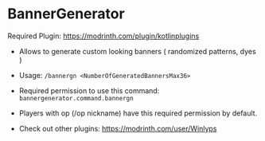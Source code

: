 # BannerGenerator
Required Plugin: https://modrinth.com/plugin/kotlinplugins
-  Allows to generate custom looking banners ( randomized patterns, dyes )    
- Usage: ```/bannergn <NumberOfGeneratedBannersMax36>```
- Required permission to use this command: ```bannergenerator.command.bannergn```
- Players with op (/op nickname) have this required permission by default.

- Check out other plugins: https://modrinth.com/user/Winlyps
